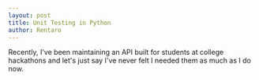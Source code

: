 ```yaml
---
layout: post
title: Unit Testing in Python
author: Rentaro
---
```


Recently, I've been maintaining an API built for students at college hackathons and let's just say I've never felt I needed them as much as I do now.
